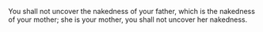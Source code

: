 You shall not uncover the nakedness of your father, which is the nakedness of your mother; she is your mother, you shall not uncover her nakedness.
